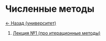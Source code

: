 # Численные методы

[<- Назад (университет)](https://github.com/boorlakov/zettelkasten/blob/main/university/README.md)

1. [Лекция №1 (про итерационные методы)](https://github.com/boorlakov/zettelkasten/blob/main/university/nummethods/first_lecture.md)
